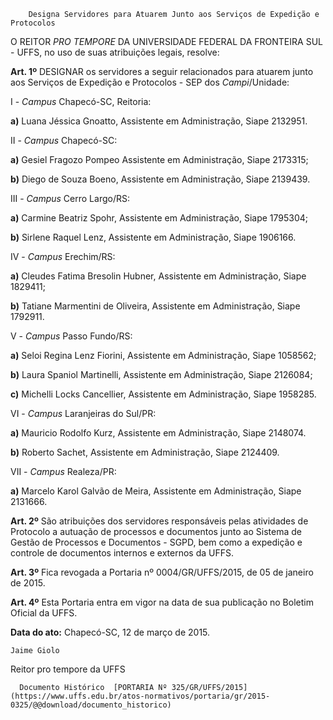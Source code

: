         Designa Servidores para Atuarem Junto aos Serviços de Expedição e Protocolos  

O REITOR *PRO TEMPORE* DA UNIVERSIDADE FEDERAL DA FRONTEIRA SUL - UFFS, no uso de suas atribuições legais, resolve:

 **Art. 1º** DESIGNAR os servidores a seguir relacionados para atuarem junto aos Serviços de Expedição e Protocolos - SEP dos *Campi*/Unidade:

 I - *Campus* Chapecó-SC, Reitoria:

 **a)** Luana Jéssica Gnoatto, Assistente em Administração, Siape 2132951.

 II - *Campus* Chapecó-SC:

 **a)** Gesiel Fragozo Pompeo Assistente em Administração, Siape 2173315;

 **b)** Diego de Souza Boeno, Assistente em Administração, Siape 2139439.

 III - *Campus* Cerro Largo/RS:

 **a)** Carmine Beatriz Spohr, Assistente em Administração, Siape 1795304;

 **b)** Sirlene Raquel Lenz, Assistente em Administração, Siape 1906166.

 IV - *Campus* Erechim/RS:

 **a)** Cleudes Fatima Bresolin Hubner, Assistente em Administração, Siape 1829411;

 **b)** Tatiane Marmentini de Oliveira, Assistente em Administração, Siape 1792911.

 V - *Campus* Passo Fundo/RS:

 **a)** Seloi Regina Lenz Fiorini, Assistente em Administração, Siape 1058562;

 **b)** Laura Spaniol Martinelli, Assistente em Administração, Siape 2126084;

 **c)** Michelli Locks Cancellier, Assistente em Administração, Siape 1958285.

 VI - *Campus* Laranjeiras do Sul/PR:

 **a)** Mauricio Rodolfo Kurz, Assistente em Administração, Siape 2148074.

 **b)** Roberto Sachet, Assistente em Administração, Siape 2124409.

 VII - *Campus* Realeza/PR:

 **a)** Marcelo Karol Galvão de Meira, Assistente em Administração, Siape 2131666.

 **Art. 2º** São atribuições dos servidores responsáveis pelas atividades de Protocolo a autuação de processos e documentos junto ao Sistema de Gestão de Processos e Documentos - SGPD, bem como a expedição e controle de documentos internos e externos da UFFS.

 **Art. 3º** Fica revogada a Portaria nº 0004/GR/UFFS/2015, de 05 de janeiro de 2015.

 **Art. 4º** Esta Portaria entra em vigor na data de sua publicação no Boletim Oficial da UFFS.

  

   **Data do ato:** Chapecó-SC, 12 de março de 2015.   
 

    Jaime Giolo   
 Reitor pro tempore da UFFS 

      Documento Histórico  [PORTARIA Nº 325/GR/UFFS/2015](https://www.uffs.edu.br/atos-normativos/portaria/gr/2015-0325/@@download/documento_historico)     
      